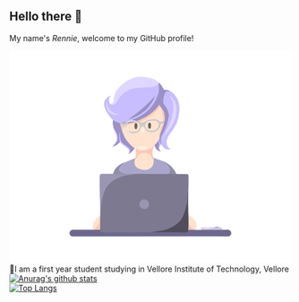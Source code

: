 ## Hello there 👋   
My name's *Rennie*, welcome to my GitHub profile!   

![](https://github.com/rxnnae/rxnnae/blob/main/gifs%2C%20icons/shot09.gif)  
📍I am a first year student studying in Vellore Institute of Technology, Vellore  
[![Anurag's github stats](https://github-readme-stats.vercel.app/api?username=rxnnae)](https://github.com/anuraghazra/github-readme-stats)   
[![Top Langs](https://github-readme-stats.vercel.app/api/top-langs/?username=rxnnae)](https://github.com/anuraghazra/github-readme-stats)    
